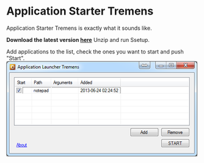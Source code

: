 
Application Starter Tremens
===========================

Application Starter Tremens is exactly what it sounds like.

**Download the latest version [here](https://github.com/AlexanderJonsson/Application_launcher/raw/master/Published/Application_Launcher.zip)**
Unzip and run Ssetup.

Add applications to the list, check the ones you want to start and push "Start".
![screenshot](https://github.com/AlexanderJonsson/Application_launcher/raw/master/screenshot.png)
